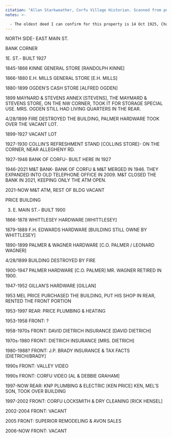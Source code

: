 ```yaml
---
citation: "Allan Starkweather, Corfu Village Historian. Scanned from personal correspondence May 2022."
notes: >-

  - The oldest deed I can confirm for this property is 14 Oct 1925, Charles O. Palmer (also Fred A. and Alice T.) of Corfu to Bank of Corfu, Genesee County Deeds Book 258, pages 265-266, Batavia NY.
---
```

NORTH SIDE- EAST MAIN ST. 

BANK CORNER 

1E. ST.- BUILT 1927 


1845-1866 KINNE GENERAL STORE [RANDOLPH KINNE] 
 
1866-1880 E.H. MILLS GENERAL STORE [E.H. MILLS] 

1880-1899 OGDEN’S CASH STORE [ALFRED OGDEN] 

1899 MAYNARD & STEVENS ANNEX [STEVENS], THE MAYMARD & STEVENS STORE, ON THE NW CORNER, TOOK IT FOR STORAGE SPECIAL USE. MRS. OGDEN STILL HAD LIVING QUARTERS IN THE REAR. 

4/28/1899 FIRE DESTROYED THE BUILDING, PALMER HARDWARE TOOK OVER THE VACANT LOT. 

1899-1927 VACANT LOT 

1927-1930 COLLIN’S REFRESHMENT STAND [COLLINS STORE]- ON THE CORNER, NEAR ALLEGHENY RD. 

1927-1946 BANK OF CORFU- BUILT HERE IN 1927 

1946-2021 M&T BANK- BANK OF CORFU & M&T MERGED IN 1946. THEY EXPANDED INTO OLD TELEPHONE OFFICE IN 2009. M&T CLOSED THE BANK IN 2021, KEEPING ONLY THE ATM OPEN. 

2021-NOW M&T ATM, REST OF BLDG VACANT 


PRICE BUILDING 

3. E. MAIN ST.- BUILT 1900 

1866-1878 WHITTLESEY HARDWARE [WHITTLESEY] 

1879-1889 F.H. EDWARDS HARDWARE [BUILDING STILL OWNE BY WHITTLESEY] 

1890-1899 PALMER & WAGNER HARDWARE [C.O. PALMER / LEONARD WAGNER] 

4/28/1899 BUILDING DESTROYED BY FIRE 

1900-1947 PALMER HARDWARE [C.O. PALMER] MR. WAGNER RETIRED IN 1900. 

1947-1952 GILLAN’S HARDWARE [GILLAN] 

1953 MEL PRICE PURCHASED THE BUILDING, PUT HIS SHOP IN REAR, RENTED THE FRONT PORTION 

1953-1997 REAR: PRICE PLUMBING & HEATING 

1953-1958 FRONT: ? 

1958-1970s FRONT: DAVID DIETRICH INSURANCE [DAVID DIETRICH] 

1970s-1980 FRONT: DIETRICH INSURANCE [MRS. DIETRICH] 

1980-1988? FRONT: J.P. BRADY INSURANCE & TAX FACTS [DIETRICH/BRADY]  

1990s FRONT: VALLEY VIDEO 

1990s FRONT: CORFU VIDEO [AL & DEBBIE GRAHAM] 

1997-NOW REAR: KNP PLUMBING & ELECTRIC [KEN PRICE] KEN, MEL’S SON, TOOK OVER BUILDING 

1997-2002 FRONT: CORFU LOCKSMITH & DRY CLEANING [RICK HENSEL] 

2002-2004 FRONT: VACANT 

2005 FRONT: SUPERIOR REMODELING & AVON SALES 

2006-NOW FRONT: VACANT
